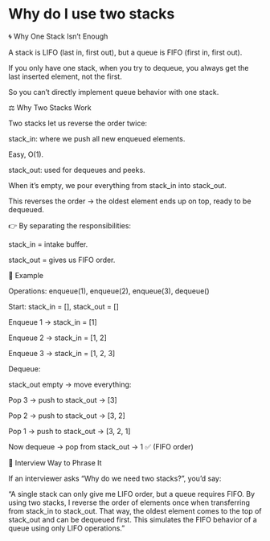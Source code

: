 # Why do I use two stacks

🌀 Why One Stack Isn’t Enough

A stack is LIFO (last in, first out), but a queue is FIFO (first in, first out).

If you only have one stack, when you try to dequeue, you always get the last inserted element, not the first.

So you can’t directly implement queue behavior with one stack.

⚖️ Why Two Stacks Work

Two stacks let us reverse the order twice:

stack_in: where we push all new enqueued elements.

Easy, O(1).

stack_out: used for dequeues and peeks.

When it’s empty, we pour everything from stack_in into stack_out.

This reverses the order → the oldest element ends up on top, ready to be dequeued.

👉 By separating the responsibilities:

stack_in = intake buffer.

stack_out = gives us FIFO order.

📝 Example

Operations: enqueue(1), enqueue(2), enqueue(3), dequeue()

Start: stack_in = [], stack_out = []

Enqueue 1 → stack_in = [1]

Enqueue 2 → stack_in = [1, 2]

Enqueue 3 → stack_in = [1, 2, 3]

Dequeue:

stack_out empty → move everything:

Pop 3 → push to stack_out → [3]

Pop 2 → push to stack_out → [3, 2]

Pop 1 → push to stack_out → [3, 2, 1]

Now dequeue → pop from stack_out → 1 ✅ (FIFO order)

🧠 Interview Way to Phrase It

If an interviewer asks “Why do we need two stacks?”, you’d say:

“A single stack can only give me LIFO order, but a queue requires FIFO. By using two stacks, I reverse the order of elements once when transferring from stack_in to stack_out. That way, the oldest element comes to the top of stack_out and can be dequeued first. This simulates the FIFO behavior of a queue using only LIFO operations.”
